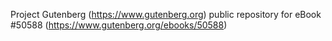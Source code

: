 Project Gutenberg (https://www.gutenberg.org) public repository for
eBook #50588 (https://www.gutenberg.org/ebooks/50588)
